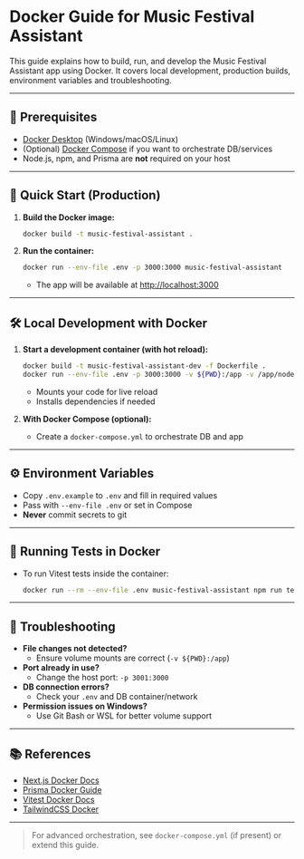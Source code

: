 # Docker Guide for Music Festival Assistant

This guide explains how to build, run, and develop the Music Festival Assistant app using Docker. It covers local development, production builds, environment variables and troubleshooting.

---

## 🐳 Prerequisites
- [Docker Desktop](https://www.docker.com/products/docker-desktop/) (Windows/macOS/Linux)
- (Optional) [Docker Compose](https://docs.docker.com/compose/) if you want to orchestrate DB/services
- Node.js, npm, and Prisma are **not** required on your host

---

## 🚀 Quick Start (Production)

1. **Build the Docker image:**
   ```sh
   docker build -t music-festival-assistant .
   ```
2. **Run the container:**
   ```sh
   docker run --env-file .env -p 3000:3000 music-festival-assistant
   ```
   - The app will be available at [http://localhost:3000](http://localhost:3000)

---

## 🛠️ Local Development with Docker

1. **Start a development container (with hot reload):**
   ```sh
   docker build -t music-festival-assistant-dev -f Dockerfile .
   docker run --env-file .env -p 3000:3000 -v ${PWD}:/app -v /app/node_modules music-festival-assistant-dev npm run dev
   ```
   - Mounts your code for live reload
   - Installs dependencies if needed

2. **With Docker Compose (optional):**
   - Create a `docker-compose.yml` to orchestrate DB and app

---

## ⚙️ Environment Variables
- Copy `.env.example` to `.env` and fill in required values
- Pass with `--env-file .env` or set in Compose
- **Never** commit secrets to git

---

## 🧪 Running Tests in Docker

- To run Vitest tests inside the container:
   ```sh
   docker run --rm --env-file .env music-festival-assistant npm run test
   ```

---

## 🐞 Troubleshooting

- **File changes not detected?**
  - Ensure volume mounts are correct (`-v ${PWD}:/app`)
- **Port already in use?**
  - Change the host port: `-p 3001:3000`
- **DB connection errors?**
  - Check your `.env` and DB container/network
- **Permission issues on Windows?**
  - Use Git Bash or WSL for better volume support

---

## 📚 References
- [Next.js Docker Docs](https://nextjs.org/docs/deployment#docker-image)
- [Prisma Docker Guide](https://www.prisma.io/docs/guides/deployment/deployment-guides/deploying-to-docker)
- [Vitest Docker Docs](https://vitest.dev/guide/docker.html)
- [TailwindCSS Docker](https://tailwindcss.com/docs/installation)

---

> For advanced orchestration, see `docker-compose.yml` (if present) or extend this guide.
